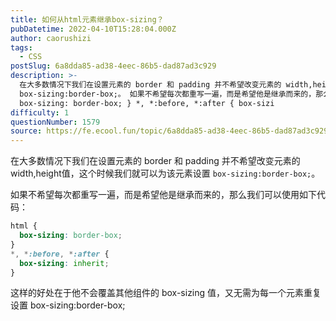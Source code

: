 ```yaml
---
title: 如何从html元素继承box-sizing？
pubDatetime: 2022-04-10T15:28:04.000Z
author: caorushizi
tags:
  - CSS
postSlug: 6a8dda85-ad38-4eec-86b5-dad87ad3c929
description: >-
  在大多数情况下我们在设置元素的 border 和 padding 并不希望改变元素的 width,height值，这个时候我们就可以为该元素设置
  box-sizing:border-box;。 如果不希望每次都重写一遍，而是希望他是继承而来的，那么我们可以使用如下代码： html {
  box-sizing: border-box; } *, *:before, *:after { box-sizi
difficulty: 1
questionNumber: 1579
source: https://fe.ecool.fun/topic/6a8dda85-ad38-4eec-86b5-dad87ad3c929
---
```


在大多数情况下我们在设置元素的 border 和 padding 并不希望改变元素的 width,height值，这个时候我们就可以为该元素设置 `box-sizing:border-box;`。

如果不希望每次都重写一遍，而是希望他是继承而来的，那么我们可以使用如下代码：

```css
html {
  box-sizing: border-box;
}
*, *:before, *:after {
  box-sizing: inherit;
}
```

这样的好处在于他不会覆盖其他组件的 box-sizing 值，又无需为每一个元素重复设置 box-sizing:border-box;
